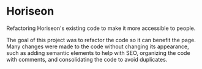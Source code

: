 # Horiseon

Refactoring Horiseon's existing code to make it more accessible to people.

The goal of this project was to refactor the code so it can benefit the page. Many changes were made to the code without changing its appearance, such as adding semantic elements to help with SEO, organizing the code with comments, and consolidating the code to avoid duplicates. 